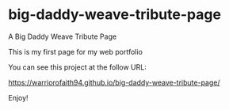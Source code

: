 # big-daddy-weave-tribute-page
A Big Daddy Weave Tribute Page

This is my first page for my web portfolio

You can see this project at the follow URL: 

https://warriorofaith94.github.io/big-daddy-weave-tribute-page/

Enjoy!
